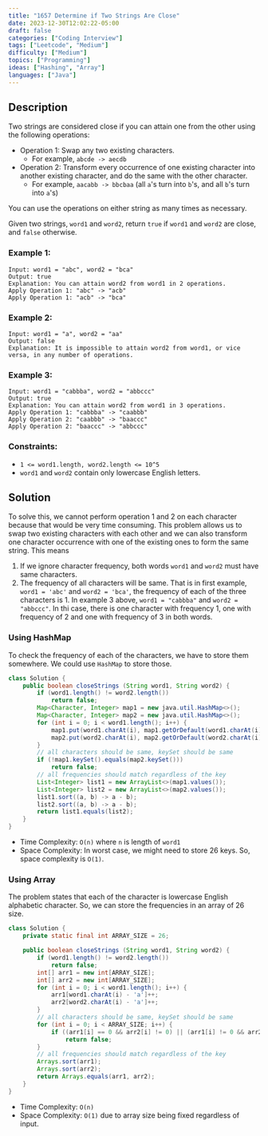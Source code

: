 ```yaml
---
title: "1657 Determine if Two Strings Are Close"
date: 2023-12-30T12:02:22-05:00
draft: false
categories: ["Coding Interview"]
tags: ["Leetcode", "Medium"]
difficulty: ["Medium"]
topics: ["Programming"]
ideas: ["Hashing", "Array"]
languages: ["Java"]
---
```


## Description

Two strings are considered close if you can attain one from the other using the following operations:

- Operation 1: Swap any two existing characters.
    - For example, `abcde -> aecdb`
- Operation 2: Transform every occurrence of one existing character into another existing character, and do the same with the other character.
    - For example, `aacabb -> bbcbaa` (all `a`'s turn into `b`'s, and all `b`'s turn into `a`'s)

You can use the operations on either string as many times as necessary.

Given two strings, `word1` and `word2`, return `true` if `word1` and `word2` are close, and `false` otherwise.

### Example 1:

```
Input: word1 = "abc", word2 = "bca"
Output: true
Explanation: You can attain word2 from word1 in 2 operations.
Apply Operation 1: "abc" -> "acb"
Apply Operation 1: "acb" -> "bca"
```

### Example 2:

```
Input: word1 = "a", word2 = "aa"
Output: false
Explanation: It is impossible to attain word2 from word1, or vice versa, in any number of operations.
```

### Example 3:

```
Input: word1 = "cabbba", word2 = "abbccc"
Output: true
Explanation: You can attain word2 from word1 in 3 operations.
Apply Operation 1: "cabbba" -> "caabbb"
Apply Operation 2: "caabbb" -> "baaccc"
Apply Operation 2: "baaccc" -> "abbccc"
```

### Constraints:

- `1 <= word1.length, word2.length <= 10^5`
- `word1` and `word2` contain only lowercase English letters.

## Solution 

To solve this, we cannot perform operation 1 and 2 on each character because that would be very time consuming. This problem allows us to swap two existing characters with each other and we can also transform one character occurrence with one of the existing ones to form the same string. This means 

1. If we ignore character frequency, both words `word1` and `word2` must have same characters.
2. The frequency of all characters will be same. That is in first example, `word1 = 'abc'` and `word2 = 'bca'`, the frequency of each of the three characters is 1. In example 3 above, `word1 = "cabbba"` and `word2 = "abbccc"`. In thi case, there is one character with frequency 1, one with frequency of 2 and one with frequency of 3 in both words.

### Using HashMap

To check the frequency of each of the characters, we have to store them somewhere. We could use `HashMap` to store those.

```java
class Solution {
    public boolean closeStrings (String word1, String word2) {
        if (word1.length() != word2.length())
            return false;
        Map<Character, Integer> map1 = new java.util.HashMap<>();
        Map<Character, Integer> map2 = new java.util.HashMap<>();
        for (int i = 0; i < word1.length(); i++) {
            map1.put(word1.charAt(i), map1.getOrDefault(word1.charAt(i), 0) + 1);
            map2.put(word2.charAt(i), map2.getOrDefault(word2.charAt(i), 0) + 1);
        }
        // all characters should be same, keySet should be same
        if (!map1.keySet().equals(map2.keySet()))
            return false;
        // all frequencies should match regardless of the key
        List<Integer> list1 = new ArrayList<>(map1.values());
        List<Integer> list2 = new ArrayList<>(map2.values());
        list1.sort((a, b) -> a - b);
        list2.sort((a, b) -> a - b);
        return list1.equals(list2);
    }
}
```

- Time Complexity: `O(n)` where `n` is length of `word1`
- Space Complexity: In worst case, we might need to store 26 keys. So, space complexity is `O(1)`.

### Using Array

The problem states that each of the character is lowercase English alphabetic character. So, we can store the frequencies in an array of 26 size.

```java
class Solution {
    private static final int ARRAY_SIZE = 26;

    public boolean closeStrings (String word1, String word2) {
        if (word1.length() != word2.length())
            return false;
        int[] arr1 = new int[ARRAY_SIZE];
        int[] arr2 = new int[ARRAY_SIZE];
        for (int i = 0; i < word1.length(); i++) {
            arr1[word1.charAt(i) - 'a']++;
            arr2[word2.charAt(i) - 'a']++;
        }
        // all characters should be same, keySet should be same
        for (int i = 0; i < ARRAY_SIZE; i++) {
            if ((arr1[i] == 0 && arr2[i] != 0) || (arr1[i] != 0 && arr2[i] == 0))
                return false;
        }
        // all frequencies should match regardless of the key
        Arrays.sort(arr1);
        Arrays.sort(arr2);
        return Arrays.equals(arr1, arr2);
    }
}
```

- Time Complexity: `O(n)`
- Space Complexity: `O(1)` due to array size being fixed regardless of input.